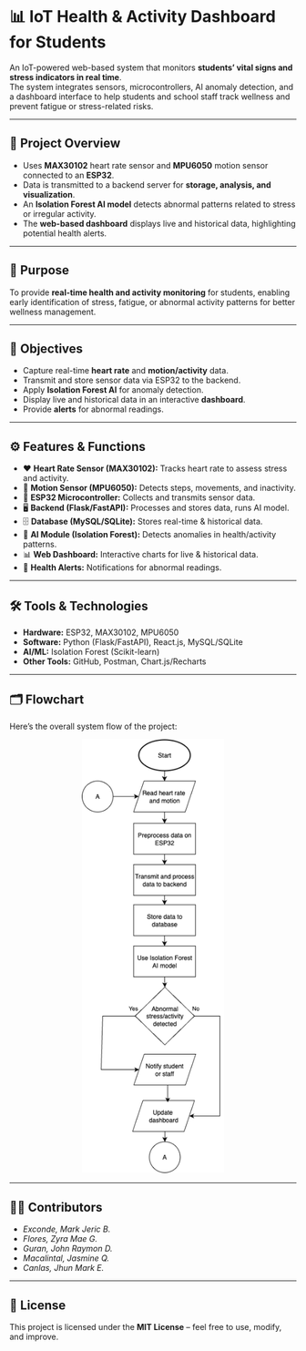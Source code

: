 # 📊 IoT Health & Activity Dashboard for Students

An IoT-powered web-based system that monitors **students’ vital signs and stress indicators in real time**.  
The system integrates sensors, microcontrollers, AI anomaly detection, and a dashboard interface to help students and school staff track wellness and prevent fatigue or stress-related risks.

---

## 🚀 Project Overview
- Uses **MAX30102** heart rate sensor and **MPU6050** motion sensor connected to an **ESP32**.
- Data is transmitted to a backend server for **storage, analysis, and visualization**.
- An **Isolation Forest AI model** detects abnormal patterns related to stress or irregular activity.
- The **web-based dashboard** displays live and historical data, highlighting potential health alerts.

---

## 🎯 Purpose
To provide **real-time health and activity monitoring** for students, enabling early identification of stress, fatigue, or abnormal activity patterns for better wellness management.

---

## 📌 Objectives
- Capture real-time **heart rate** and **motion/activity** data.
- Transmit and store sensor data via ESP32 to the backend.
- Apply **Isolation Forest AI** for anomaly detection.
- Display live and historical data in an interactive **dashboard**.
- Provide **alerts** for abnormal readings.

---

## ⚙️ Features & Functions
- ❤️ **Heart Rate Sensor (MAX30102):** Tracks heart rate to assess stress and activity.
- 🏃 **Motion Sensor (MPU6050):** Detects steps, movements, and inactivity.
- 📡 **ESP32 Microcontroller:** Collects and transmits sensor data.
- 🖥️ **Backend (Flask/FastAPI):** Processes and stores data, runs AI model.
- 🗄️ **Database (MySQL/SQLite):** Stores real-time & historical data.
- 🤖 **AI Module (Isolation Forest):** Detects anomalies in health/activity patterns.
- 📊 **Web Dashboard:** Interactive charts for live & historical data.
- 🔔 **Health Alerts:** Notifications for abnormal readings.

---

## 🛠️ Tools & Technologies
- **Hardware:** ESP32, MAX30102, MPU6050  
- **Software:** Python (Flask/FastAPI), React.js, MySQL/SQLite  
- **AI/ML:** Isolation Forest (Scikit-learn)  
- **Other Tools:** GitHub, Postman, Chart.js/Recharts  

---

## 🗂️ Flowchart

Here’s the overall system flow of the project:

<p align="center">
  <img src="./docs/flowchart.png" alt="System Flowchart" width="250">
</p>


---

## 👨‍💻 Contributors
- *Exconde, Mark Jeric B.* 
- *Flores, Zyra Mae G.*  
- *Guran, John Raymon D.*  
- *Macalintal, Jasmine Q.*  
- *Canlas, Jhun Mark E.*  

---

## 📜 License
This project is licensed under the **MIT License** – feel free to use, modify, and improve.